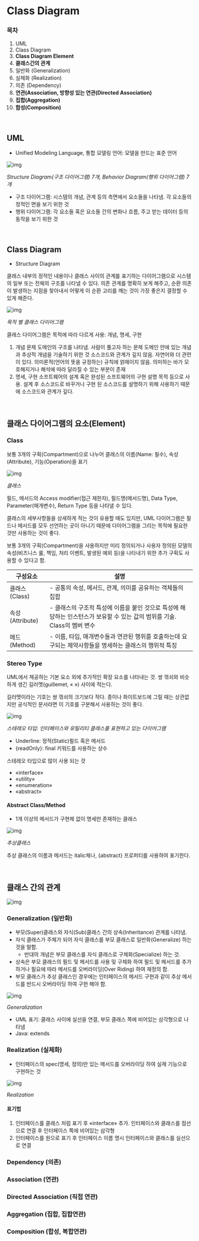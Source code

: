 # Class Diagram

### 목차

1. UML
2. Class Diagram
3. **Class Diagram Element**
4. **클래스간의 관계**
5. 일반화 (Generalization)
6. 실체화 (Realization)
7. 의존 (Dependency)
8. **연관(Association, 방향성 있는 연관(Directed Association)**
9. **집합(Aggregation)**
10. **합성(Composition)**

</br>

## UML

- Unified Modeling Language, 통합 모델링 언어: 모델을 만드는 표준 언어

![img](class-diagram/--1-UML---.png)

*Structure Diagram(구조 다이어그램) 7개, Behavior Diagram(행위 다이어그램) 7개*

- 구조 다이어그램: 시스템의 개념, 관계 등의 측면에서 요소들을 나타냄. 각 요소들의 정적인 면을 보기 위한 것
- 행위 다이어그램: 각 요소들 혹은 요소들 간의 변화나 흐름, 주고 받는 데이터 등의 동작을 보기 위한 것

</br>

## Class Diagram

- Structure Diagram

클래스 내부의 정적인 내용이나 클래스 사이의 관계를 표기하는 다이어그램으로 시스템의 일부 또는 전체의 구조를 나타낼 수 있다. 의존 관계를 명확히 보게 해주고, 순환 의존이 발생하는 지점을 찾아내서 어떻게 이 순환 고리를 깨는 것이 가장 좋은지 결정할 수 있게 해준다.

![img](class-diagram/--2--------------2.png)

*목적 별 클래스 다이어그램*

클래스 다이어그램은 목적에 따라 다르게 사용: 개념, 명세, 구현

1. 개념
   문제 도메인의 구조를 나타냄. 사람이 풀고자 하는 문제 도메인 안에 있는 개념과 추상적 개념을 기술하기 위한 것
   소스코드와 관계가 깊지 않음. 자연어와 더 관련이 있다. 의미론적(언어의 뜻을 규정하는) 규칙에 얽매이지 않음. 의미하는 바가 모호해지거나 해석에 따라 달라질 수 있는 부분이 존재
2. 명세, 구현
   소프트웨어의 설계 혹은 완성된 소프트웨어의 구현 설명 목적 등으로 사용. 설계 후 소스코드로 바꾸거나 구현 된 소스코드를 설명하기 위해 사용하기 때문에 소스코드와 관계가 깊다.

</br>

## 클래스 다이어그램의 요소(Element)

### Class

보통 3개의 구획(Compartment)으로 나누어 클래스의 이름(Name: 필수), 속성(Attribute), 기능(Operation)을 표기

![img](class-diagram/--3----.png)

*클래스*

필드, 메서드의 Access modifier(접근 제한자), 필드명(메서드명), Data Type, Parameter(매개변수), Return Type 등을 나타낼 수 있다.

클래스의 세부사항들을 상세하게 적는 것이 유용할 때도 있지만, UML 다이어그램은 필드나 메서드를 모두 선언하는 곳이 아니기 때문에 다이어그램을 그리는 목적에 필요한 것만 사용하는 것이 좋다.

보통 3개의 구획(Compartment)을 사용하지만 미리 정의되거나 사용자 정의된 모델의 속성(비즈니스 룰, 책임, 처리 이벤트, 발생된 예외 등)을 나타내기 위한 추가 구획도 사용할 수 있다고 함.

| 구성요소         | 설명                                                         |
| ---------------- | ------------------------------------------------------------ |
| 클래스(Class)    | - 공통의 속성, 메서드, 관계, 의미를 공유하는 객체들의 집합   |
| 속성 (Attribute) | - 클래스의 구조적 특성에 이름을 붙인 것으로 특성에 해당하는 인스턴스가 보유할 수 있는 값의 범위를 기술. Class의 멤버 변수 |
| 메드 (Method)    | - 이름, 타입, 매개변수들과 연관된 행위를 호출하는데 요구되는 제약사항들을 명세하는 클래스의 행위적 특징 |



### Stereo Type

UML에서 제공하는 기본 요소 외에 추가적인 확장 요소를 나타내는 것. 쌍 꺾쇠와 비슷하게 생긴 길러멧(guillemet, « ») 사이에 적는다.

길러멧이라는 기호는 쌍 꺾쇠의 크기보다 작다. 종이나 화이트보드에 그릴 때는 상관없지만 공식적인 문서라면 이 기호를 구분해서 사용하는 것이 좋다.

![img](class-diagram/--4--------.png)

*스테레오 타입: 인터페이스와 유틸리티 클래스를 표현하고 있는 다이어그램*

- Underline: 정적(Static)필드 혹은 메서드
- {readOnly}: final 키워드를 사용하는 상수



스테레오 타입으로 많이 사용 되는 것

- «interface»
- «utility»
- «enumeration» 
- «abstract»



#### Abstract Class/Method

- 1개 이상의 메서드가 구현체 없이 명세만 존재하는 클래스

![img](class-diagram/--5------.png)

*추상클래스*

추상 클래스의 이름과 메서드는 italic체나, {abstract} 프로퍼티를 사용하여 표기한다.

</br>

## 클래스 간의 관계

![img](class-diagram/--6-----------.png)

### Generalization (일반화)

- 부모(Super)클래스와 자식(Sub)클래스 간의 상속(Inheritance) 관계를 나타냄.
- 자식 클래스가 주체가 되어 자식 클래스를 부모 클래스로 일반화(Generalize) 하는 것을 말함.
  - 반대의 개념은 부모 클래스를 자식 클래스로 구체화(Specialize) 하는 것.
- 상속은 부모 클래스의 필드 및 메서드를 사용 및 구체화 하여 필드 및 메서드를 추가하거나 필요에 따라 메서드를 오버라이딩(Over Riding) 하여 재정의 함.
- 부모 클래스가 추상 클래스인 경우에는 인터페이스의 메서드 구현과 같이 추상 메서드를 반드시 오버라이딩 하여 구현 해야 함.

![img](class-diagram/--7-Generalization1.png)

*Generalization*

- UML 표기: 클래스 사이에 실선을 연결, 부모 클래스 쪽에 비어있는 삼각형으로 나타냄
- Java: extends

### Realization (실체화)

- 인터페이스의 spec(명세, 정의)만 있는 메서드를 오버라이딩 하여 실제 기능으로 구현하는 것

![img](class-diagram/--8-Realization-20200713040325715.png)

*Realization*

#### 표기법

1. 인터페이스를 클래스 처럼 표기 후 «interface» 추가.
   인터페이스와 클래스를 점선으로 연결 후 인터페이스 쪽에 비어있는 삼각형
2. 인터페이스를 원으로 표기 후 인터페이스 이름 명시
   인터페이스와 클래스를 실선으로 연결

### Dependency (의존)

### Association (연관)

### Directed Association (직접 연관)

### Aggregation (집합, 집합연관)

### Composition (합성, 복합연관)

